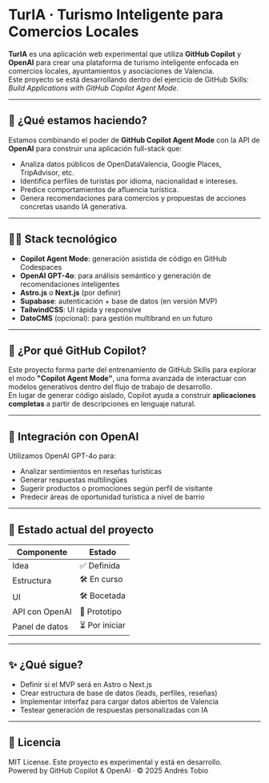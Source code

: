 # TurIA · Turismo Inteligente para Comercios Locales

**TurIA** es una aplicación web experimental que utiliza **GitHub Copilot** y **OpenAI** para crear una plataforma de turismo inteligente enfocada en comercios locales, ayuntamientos y asociaciones de Valencia.  
Este proyecto se está desarrollando dentro del ejercicio de GitHub Skills: *Build Applications with GitHub Copilot Agent Mode*.

---

## 🚀 ¿Qué estamos haciendo?

Estamos combinando el poder de **GitHub Copilot Agent Mode** con la API de **OpenAI** para construir una aplicación full-stack que:

- Analiza datos públicos de OpenDataValencia, Google Places, TripAdvisor, etc.
- Identifica perfiles de turistas por idioma, nacionalidad e intereses.
- Predice comportamientos de afluencia turística.
- Genera recomendaciones para comercios y propuestas de acciones concretas usando IA generativa.

---

## 👨‍💻 Stack tecnológico

- **Copilot Agent Mode**: generación asistida de código en GitHub Codespaces
- **OpenAI GPT-4o**: para análisis semántico y generación de recomendaciones inteligentes
- **Astro.js** o **Next.js** (por definir)
- **Supabase**: autenticación + base de datos (en versión MVP)
- **TailwindCSS**: UI rápida y responsive
- **DatoCMS** (opcional): para gestión multibrand en un futuro

---

## 🤖 ¿Por qué GitHub Copilot?

Este proyecto forma parte del entrenamiento de GitHub Skills para explorar el modo **"Copilot Agent Mode"**, una forma avanzada de interactuar con modelos generativos dentro del flujo de trabajo de desarrollo.  
En lugar de generar código aislado, Copilot ayuda a construir **aplicaciones completas** a partir de descripciones en lenguaje natural.

---

## 📡 Integración con OpenAI

Utilizamos OpenAI GPT-4o para:

- Analizar sentimientos en reseñas turísticas
- Generar respuestas multilingües
- Sugerir productos o promociones según perfil de visitante
- Predecir áreas de oportunidad turística a nivel de barrio

---

## 🧭 Estado actual del proyecto

| Componente       | Estado        |
|------------------|---------------|
| Idea             | ✅ Definida   |
| Estructura       | 🛠 En curso   |
| UI               | 🛠 Bocetada   |
| API con OpenAI   | 🧪 Prototipo  |
| Panel de datos   | ⏳ Por iniciar |

---

## ✨ ¿Qué sigue?

- Definir si el MVP será en Astro o Next.js
- Crear estructura de base de datos (leads, perfiles, reseñas)
- Implementar interfaz para cargar datos abiertos de Valencia
- Testear generación de respuestas personalizadas con IA

---

## 📄 Licencia

MIT License. Este proyecto es experimental y está en desarrollo.  
Powered by GitHub Copilot & OpenAI · © 2025 Andrés Tobio

